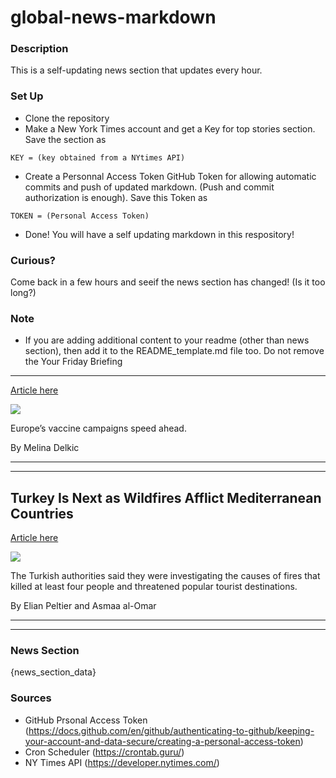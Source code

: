 # global-news-markdown

### Description 
This is a self-updating news section that updates every hour.

### Set Up 
* Clone the repository
* Make a New York Times account and get a Key for top stories section. Save the section as 
 ```
 KEY = (key obtained from a NYtimes API)
 ```
*  Create a Personnal Access Token GitHub Token for allowing automatic commits and push of updated markdown. (Push and commit authorization is enough). Save this Token as 
```
TOKEN = (Personal Access Token)
```
* Done! You will have a self updating markdown in this respository!

### Curious?
Come back in a few hours and seeif the news section has changed! (Is it too long?)

### Note
* If you are adding additional content to your readme (other than news section), then add it to the README_template.md file too. Do not remove the Your Friday Briefing
--------------------

[Article here](https://www.nytimes.com/2021/07/30/briefing/europe-vaccinations-olympics-heat-wave.html)

[![](https://static01.nyt.com/images/2021/07/27/world/30am-briefing-europe-vacc-rate/merlin_191007561_04a14009-3fab-436e-bed3-555f1b434d2a-superJumbo.jpg)](https://www.nytimes.com/2021/07/30/briefing/europe-vaccinations-olympics-heat-wave.html)

Europe’s vaccine campaigns speed ahead.

By Melina Delkic

* * *

* * *

Turkey Is Next as Wildfires Afflict Mediterranean Countries
-----------------------------------------------------------

[Article here](https://www.nytimes.com/2021/07/30/world/middleeast/turkey-fires-mediterranean-lebanon.html)

[![](https://static01.nyt.com/images/2021/07/30/world/30turkey-fires-03/merlin_192071427_567970cb-62e1-45a0-8f74-01c60a1cb12c-superJumbo.jpg)](https://www.nytimes.com/2021/07/30/world/middleeast/turkey-fires-mediterranean-lebanon.html)

The Turkish authorities said they were investigating the causes of fires that killed at least four people and threatened popular tourist destinations.

By Elian Peltier and Asmaa al-Omar

* * *

* * *

### News Section 
{news_section_data}


### Sources 
* GitHub Prsonal Access Token (https://docs.github.com/en/github/authenticating-to-github/keeping-your-account-and-data-secure/creating-a-personal-access-token)
* Cron Scheduler (https://crontab.guru/)
* NY Times API (https://developer.nytimes.com/)
